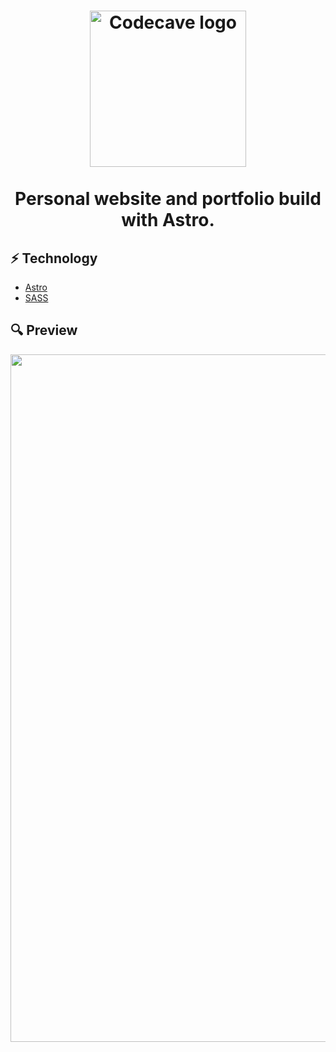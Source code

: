 <h1 align="center">
  <img alt="Codecave logo" src="https://i.imgur.com/dmDpFP1.png" width="250px"/><br/><br/>
  Personal website and portfolio build with Astro.
</h1>

## ⚡️ Technology

- [Astro](https://astro.build)
- [SASS](https://sass-lang.com)

## 🔍 Preview
<p align="left"><img align="center" width="1100" src="https://i.imgur.com/O3KPKsz.png"/></p>
